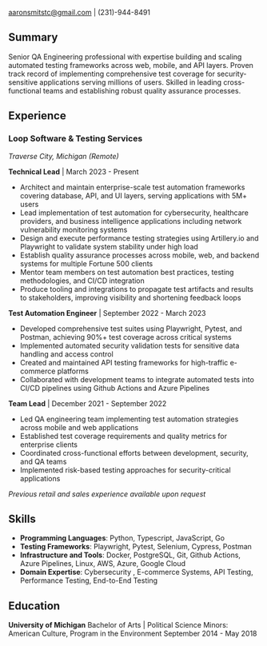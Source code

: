 aaronsmitstc@gmail.com | (231)-944-8491
## Summary

Senior QA Engineering professional with expertise building and scaling automated testing frameworks across web, mobile, and API layers. Proven track record of implementing comprehensive test coverage for security-sensitive applications serving millions of users. Skilled in leading cross-functional teams and establishing robust quality assurance processes.

## Experience
### Loop Software & Testing Services
*Traverse City, Michigan (Remote)*

**Technical Lead** | March 2023 - Present 
* Architect and maintain enterprise-scale test automation frameworks covering database, API, and UI layers, serving applications with 5M+ users
* Lead implementation of test automation for cybersecurity, healthcare providers, and business intelligence applications including network vulnerability monitoring systems
* Design and execute performance testing strategies using Artillery.io and Playwright to validate system stability under high load
* Establish quality assurance processes across mobile, web, and backend systems for multiple Fortune 500 clients
* Mentor team members on test automation best practices, testing methodologies, and CI/CD integration
* Produce tooling and integrations to propagate test artifacts and results to stakeholders, improving visibility and shortening feedback loops

**Test Automation Engineer** | September 2022 - March 2023 

* Developed comprehensive test suites using Playwright, Pytest, and Postman, achieving 90%+ test coverage across critical systems
* Implemented automated security validation tests for sensitive data handling and access control
* Created and maintained API testing frameworks for high-traffic e-commerce platforms
* Collaborated with development teams to integrate automated tests into CI/CD pipelines using Github Actions and Azure Pipelines

**Team Lead** | December 2021 - September 2022 

* Led QA engineering team implementing test automation strategies across mobile and web applications
* Established test coverage requirements and quality metrics for enterprise clients
* Coordinated cross-functional efforts between development, security, and QA teams
* Implemented risk-based testing approaches for security-critical applications

*Previous retail and sales experience available upon request*

##  Skills

* **Programming Languages**: Python, Typescript, JavaScript, Go
* **Testing Frameworks**: Playwright, Pytest, Selenium, Cypress, Postman
* **Infrastructure and Tools**: Docker, PostgreSQL, Git, Github Actions, Azure Pipelines, Linux, AWS, Azure, Google Cloud
* **Domain Expertise**: Cybersecurity , E-commerce Systems, API Testing, Performance Testing, End-to-End Testing

## Education

**University of Michigan**
Bachelor of Arts | Political Science
Minors: American Culture, Program in the Environment
September 2014 - May 2018

